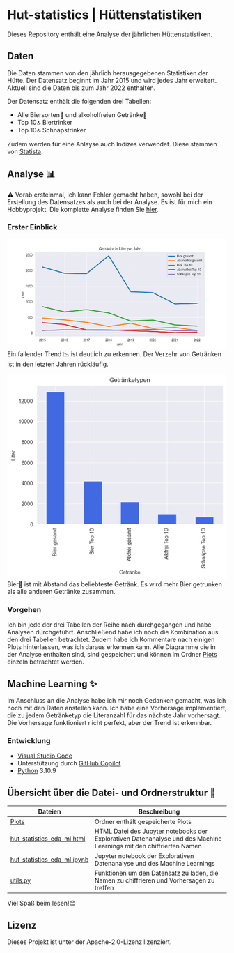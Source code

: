 # Hut-statistics | Hüttenstatistiken

Dieses Repository enthält eine Analyse der jährlichen Hüttenstatistiken.

## Daten
Die Daten stammen von den jährlich herausgegebenen Statistiken der Hütte. Der Datensatz beginnt im Jahr 2015 und wird jedes Jahr erweitert. Aktuell sind die Daten bis zum Jahr 2022 enthalten.

Der Datensatz enthält die folgenden drei Tabellen:
- Alle Biersorten🍺 und alkoholfreien Getränke🍹
- Top 10🔝 Biertrinker
- Top 10🔝 Schnapstrinker

Zudem werden für eine Anlayse auch Indizes verwendet. Diese stammen von [Statista](https://de.statista.com/).

## Analyse 📊
⚠️ Vorab ersteinmal, ich kann  Fehler gemacht haben, sowohl bei der Erstellung des Datensatzes als auch bei der Analyse. Es ist für mich ein Hobbyprojekt. Die komplette Analyse finden Sie [hier](hut_statistics_eda_ml_encoded.html).

### Erster Einblick
![Getränke pro Jahr](./Plots/liter_pro_jahr.png "Getränke pro Jahr")
Ein fallender Trend 📉 ist deutlich zu erkennen. Der Verzehr von Getränken ist in den letzten Jahren rückläufig.

![Getränketypen gesamt](./Plots/getraenketypen_manuell.png "Getränketypen")
Bier🍺 ist mit Abstand das beliebteste Getränk. Es wird mehr Bier getrunken als alle anderen Getränke zusammen.

### Vorgehen
Ich bin jede der drei Tabellen der Reihe nach durchgegangen und habe Analysen durchgeführt. Anschließend habe ich noch die Kombination aus den drei Tabellen betrachtet. Zudem habe ich Kommentare nach einigen Plots hinterlassen, was ich daraus erkennen kann.
Alle Diagramme die in der Analyse enthalten sind, sind gespeichert und können im Ordner [Plots](Plots) einzeln betrachtet werden.


## Machine Learning ✨
Im Anschluss an die Analyse habe ich mir noch Gedanken gemacht, was ich noch mit den Daten anstellen kann.
Ich habe eine Vorhersage implementiert, die zu jedem Getränketyp die Literanzahl für das nächste Jahr vorhersagt.
Die Vorhersage funktioniert nicht perfekt, aber der Trend ist erkennbar.


### Entwicklung
- [Visual Studio Code](https://code.visualstudio.com/)
- Unterstützung durch [GitHub Copilot](https://github.com/features/copilot)
- [Python](https://www.python.org/downloads/) 3.10.9


## Übersicht über die Datei- und Ordnerstruktur 📁
| Dateien                         | Beschreibung                                                        |
| ------------------------------- | ------------------------------------------------------------------- |
| [Plots](Plots)                  | Ordner enthält gespeicherte Plots                                   |
| [hut_statistics_eda_ml.html](hut_statistics_eda_ml.html)     | HTML Datei des Jupyter notebooks der Explorativen Datenanalyse und des Machine Learnings mit den chiffrierten Namen   |
| [hut_statistics_eda_ml.ipynb](hut_statistics_eda_ml.ipynb)   | Jupyter notebook der Explorativen Datenanalyse und des Machine Learnings  |
| [utils.py](utils.py)            | Funktionen um den Datensatz zu laden,  die Namen zu chiffrieren und Vorhersagen zu treffen   |


Viel Spaß beim lesen!😊


## Lizenz
Dieses Projekt ist unter der Apache-2.0-Lizenz lizenziert.
